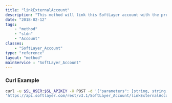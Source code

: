 ```yaml
---
title: "linkExternalAccount"
description: "This method will link this SoftLayer account with the provided external account. "
date: "2018-02-12"
tags:
    - "method"
    - "sldn"
    - "Account"
classes:
    - "SoftLayer_Account"
type: "reference"
layout: "method"
mainService : "SoftLayer_Account"
---
```


### Curl Example
```bash
curl -u $SL_USER:$SL_APIKEY -X POST -d '{"parameters": [string, string, string]}' \
'https://api.softlayer.com/rest/v3.1/SoftLayer_Account/linkExternalAccount'
```
